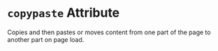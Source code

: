 # `copypaste` Attribute

Copies and then pastes or moves content from one part of the page to another part on page load.
